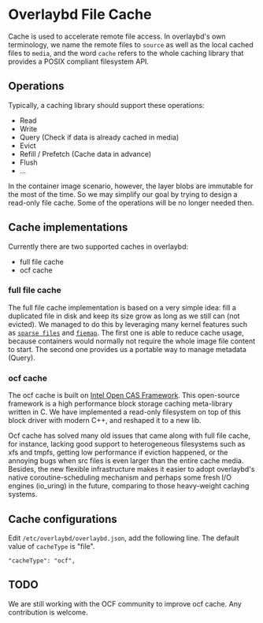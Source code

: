 # Overlaybd File Cache

Cache is used to accelerate remote file access. In overlaybd's own terminology, we name the remote files to `source` as well as the local cached files to `media`, and the word `cache` refers to the whole caching library that provides a POSIX compliant filesystem API.

## Operations

Typically, a caching library should support these operations:

* Read
* Write
* Query (Check if data is already cached in media)
* Evict
* Refill / Prefetch (Cache data in advance)
* Flush
* ...

In the container image scenario, however, the layer blobs are immutable for the most of the time. So we may simplify our goal by trying to design a read-only file cache. Some of the operations will be no longer needed then.

## Cache implementations

Currently there are two supported caches in overlaybd:

* full file cache
* ocf cache

### full file cache

The full file cache implementation is based on a very simple idea: fill a duplicated file in disk and keep its size grow as long as we still can (not evicted). We managed to do this by leveraging many kernel features such as [`sparse files`](https://en.wikipedia.org/wiki/Sparse_file) and [`fiemap`](https://www.kernel.org/doc/html/latest/filesystems/fiemap.html). The first one is able to reduce cache usage, because containers would normally not require the whole image file content to start. The second one provides us a portable way to manage metadata (Query).

### ocf cache

The ocf cache is built on [Intel Open CAS Framework](https://open-cas.github.io/). This open-source framework is a high performance block storage caching meta-library written in C. We have implemented a read-only filesystem on top of this block driver with modern C++, and reshaped it to a new lib.

Ocf cache has solved many old issues that came along with full file cache, for instance, lacking good support to heterogeneous filesystems such as xfs and tmpfs, getting low performance if eviction happened, or the annoying bugs when src files is even larger than the entire cache media. Besides, the new flexible infrastructure makes it easier to adopt overlaybd's native coroutine-scheduling mechanism and perhaps some fresh I/O engines (io_uring) in the future, comparing to those heavy-weight caching systems. 

## Cache configurations

Edit `/etc/overlaybd/overlaybd.json`, add the following line. The default value of `cacheType` is "file".

```
"cacheType": "ocf",
```

## TODO

We are still working with the OCF community to improve ocf cache. Any contribution is welcome.